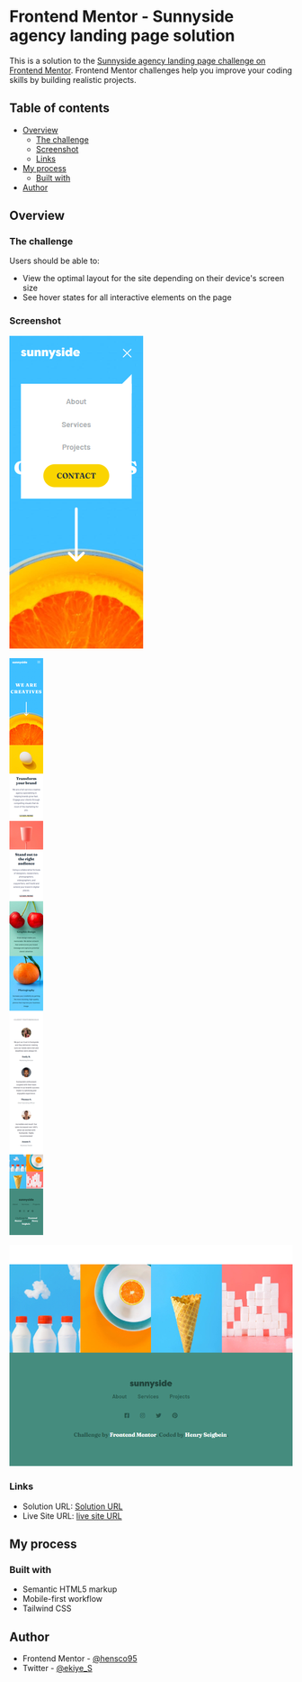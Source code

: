 # Frontend Mentor - Sunnyside agency landing page solution

This is a solution to the [Sunnyside agency landing page challenge on Frontend Mentor](https://www.frontendmentor.io/challenges/sunnyside-agency-landing-page-7yVs3B6ef). Frontend Mentor challenges help you improve your coding skills by building realistic projects.

## Table of contents

- [Overview](#overview)
  - [The challenge](#the-challenge)
  - [Screenshot](#screenshot)
  - [Links](#links)
- [My process](#my-process)
  - [Built with](#built-with)
- [Author](#author)


## Overview

### The challenge

Users should be able to:

- View the optimal layout for the site depending on their device's screen size
- See hover states for all interactive elements on the page

### Screenshot

![](./images/Screenshot/FireShot%20Capture%20006%20-%20Frontend%20Mentor%20-%20Sunnyside%20agency%20landing%20page%20-%20sunnysside.netlify.app.png)

![](./images/Screenshot/FireShot%20Capture%20007%20-%20Frontend%20Mentor%20-%20Sunnyside%20agency%20landing%20page%20-%20sunnysside.netlify.app.png)

![](./images/Screenshot/FireShot%20Capture%20008%20-%20Frontend%20Mentor%20-%20Sunnyside%20agency%20landing%20page%20-%20sunnysside.netlify.app.png)




### Links

- Solution URL: [Solution URL](https://www.frontendmentor.io/solutions/sunny-side-website-with-tailwind-css-tRZ0mJYth_)
- Live Site URL: [live site URL](https://sunnysside.netlify.app/)

## My process

### Built with

- Semantic HTML5 markup
- Mobile-first workflow
- Tailwind CSS


## Author

- Frontend Mentor - [@hensco95](https://www.frontendmentor.io/profile/hensco95)
- Twitter - [@ekiye_S](https://twitter.com/ekiye_s)

